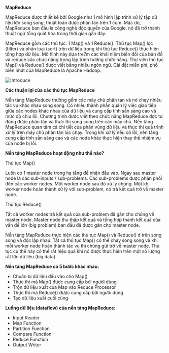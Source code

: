 **MapReduce**

MapReduce được thiết kế bởi Google như 1 mô hình lập trình xử lý tập dữ liệu lớn song song, thuật toán được phân tán trên 1 cụm. 
Mặc dù, MapReduce ban đầu là công nghệ độc quyền của Google, nó đã trở thành thuật ngữ tổng quát hóa trong thời gian gần đây.


MapReduce gồm các thủ tục: 1 Map() và 1 Reduce(). 
Thủ tục Map() lọc (filter) và phân loại (sort) trên dữ liệu trong khi thủ tục Reduce() thực hiện tổng hợp dữ liệu. 
Mô hình này dựa tre7m các khái niệm biến đổi của bản đồ và reduce các chức năng trong lập trình hướng chức năng. 
Thư viện thủ tục Map() và Reduce() được viết bằng nhiều ngôn ngữ. 
Cài đặt miễn phí, phổ biến nhất của MapReduce là Apache Hadoop.

![introduce](https://dinhnguyenngoc.files.wordpress.com/2014/07/what_is_mapreduce.png?w=768&h=465)

**Các thuận lợi của các thủ tục MapReduce**

Nền tảng MapReduce thường gồm các máy chủ phân tán và nó chạy nhiều tác vụ khác nhau song song. 
Có nhiều thành phần quản lý việc giao tiếp giữa các nodes khác nhau của dữ liệu và cung cấp tính sẵn sàng cao và mức độ chịu lỗi. 
Chương trình được viết theo chức năng MapReduce đợc tự động được phân tán và thực thi song song trên các máy chủ. 
Nền tảng MapReduce quan tâm cả chi tiết của phân vùng dữ liệu và thực thi quá trình xử lý trên máy chủ phân tán lúc chạy. 
Trong khi xử lý nếu có lỗi, nền tảng cung cấp tính sẵn sàng cao và các node khác thực hiện thay thế nhiệm vụ của node bị lỗi.

**Nền tảng MapReduce hoạt động như thế nào?**

Thủ tục Map()

Luôn có 1 master node trong hạ tầng để nhận đầu vào. Ngay sau master node là các sub-inputs / sub-problems. Các sub-problems được phân phối đến các worker nodes. Một worker node sau đó xử lý chúng. Một khi worker node hoàn thành xử lý với sub-problem, nó trả kết quả trở về master node.

Thủ tục Reduce()

Tất cả worker nodes trả kết quả của sub-problem đã gán cho chúng về master node. Master node thu thập kết quả và tổng hợp thành kết quả của vấn đề lớn (big problem) ban đầu đã được gán cho master node.

Nền tảng MapReduce thực hiện các thủ tục Map() và Reduce() ở trên song song và độc lập nhau. Tất cả thủ tục Map() có thể chạy song song và khi mỗi worker node hoàn thành tác vụ thì chúng gửi trở về master node. Thủ tục cụ thể này có thể rất hiệu quả khi nó được thực hiện trên một số lượng rất lớn dữ liệu (big data).

**Nền tảng MapReduce có 5 bước khác nhau:**

* Chuẩn bị dữ liệu đầu vào cho Map()
* Thực thi mã Map() được cung cấp bởi người dùng
* Trộn dữ liệu xuất của Map vào Reduce Processor
* Thực thi mã Reduce() được cung cấp bởi người dùng
* Tạo dữ liệu xuất cuối cùng

**Luồng dữ liệu (dataflow) của nền tảng MapReduce:**

* Input Reader
* Map Function
* Partition Function
* Compare Function
* Reduce Function
* Output Writer



